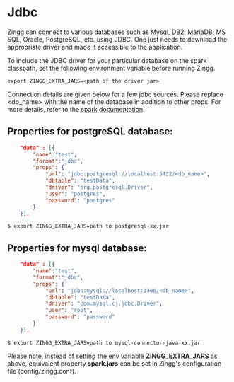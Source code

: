 # Jdbc

Zingg can connect to various databases such as Mysql, DB2, MariaDB, MS SQL, Oracle, PostgreSQL, etc. using JDBC. One just needs to download the appropriate driver and made it accessible to the application.

To include the JDBC driver for your particular database on the spark classpath, set the following environment variable before running Zingg.

```
export ZINGG_EXTRA_JARS=<path of the driver jar>
```

Connection details are given below for a few jdbc sources. Please replace \<db\_name> with the name of the database in addition to other props. For more details, refer to the [spark documentation](https://spark.apache.org/docs/latest/sql-data-sources-jdbc.html).

## Properties for postgreSQL database:

```json
    "data" : [{
        "name":"test", 
        "format":"jdbc", 
        "props": {
            "url": "jdbc:postgresql://localhost:5432/<db_name>",
            "dbtable": "testData",
            "driver": "org.postgresql.Driver",
            "user": "postgres",
            "password": "postgres"				
        }
    }],
```

```
$ export ZINGG_EXTRA_JARS=path to postgresql-xx.jar
```

## Properties for mysql database:

```json
    "data" : [{
        "name":"test", 
        "format":"jdbc", 
        "props": {
            "url": "jdbc:mysql://localhost:3306/<db_name>",
            "dbtable": "testData",
            "driver": "com.mysql.cj.jdbc.Driver",
            "user": "root",
            "password": "password"				
        }
    }],
```

```
$ export ZINGG_EXTRA_JARS=path to mysql-connector-java-xx.jar
```

Please note, instead of setting the env variable **ZINGG\_EXTRA\_JARS** as above, equivalent property **spark.jars** can be set in Zingg's configuration file (config/zingg.conf).
